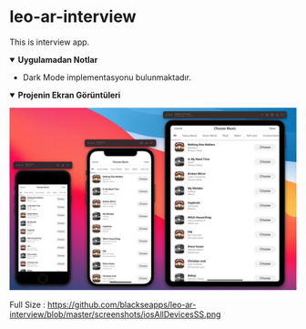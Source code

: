 # leo-ar-interview
This is interview app.


<details open>
<summary><strong> Uygulamadan Notlar </strong></summary>

* Dark Mode implementasyonu bulunmaktadır.
  
</details>
  
<details open>
<summary><strong> Projenin Ekran Görüntüleri </strong></summary>

![alt text](https://github.com/blackseapps/leo-ar-interview/blob/master/screenshots/iosAllDevicesSS_min.png)

Full Size : https://github.com/blackseapps/leo-ar-interview/blob/master/screenshots/iosAllDevicesSS.png
  
</details>

